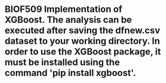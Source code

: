 # BIOF509 Implementation of XGBoost. The analysis can be executed after saving the dfnew.csv dataset to your working directory. In order to use the XGBoost package, it must be installed using the command 'pip install xgboost'. 

